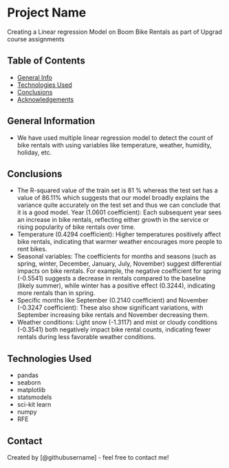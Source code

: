 # Project Name
Creating a Linear regression Model on Boom Bike Rentals as part of Upgrad course assignments


## Table of Contents
* [General Info](#general-information)
* [Technologies Used](#technologies-used)
* [Conclusions](#conclusions)
* [Acknowledgements](#acknowledgements)

<!-- You can include any other section that is pertinent to your problem -->

## General Information
- We have used multiple linear regression model to detect the count of bike rentals with using variables like temperature, weather, humidity, holiday, etc.

<!-- You don't have to answer all the questions - just the ones relevant to your project. -->

## Conclusions
- The R-squared value of the train set is 81 % whereas the test set has a value of 86.11% which suggests that our model broadly explains the variance quite accurately on the test set and thus we can conclude that it is a good model. 
Year (1.0601 coefficient): Each subsequent year sees an increase in bike rentals, reflecting either growth in the service or rising popularity of bike rentals over time.
- Temperature (0.4294 coefficient): Higher temperatures positively affect bike rentals, indicating that warmer weather encourages more people to rent bikes.
- Seasonal variables: The coefficients for months and seasons (such as spring, winter, December, January, July, November) suggest differential impacts on bike rentals. For example, the negative coefficient for spring (-0.5541) suggests a decrease in rentals compared to the baseline (likely summer), while winter has a positive effect (0.3244), indicating more rentals than in spring.
- Specific months like September (0.2140 coefficient) and November (-0.3247 coefficient): These also show significant variations, with September increasing bike rentals and November decreasing them.
- Weather conditions: Light snow (-1.3117) and mist or cloudy conditions (-0.3541) both negatively impact bike rental counts, indicating fewer rentals during less favorable weather conditions.

<!-- You don't have to answer all the questions - just the ones relevant to your project. -->


## Technologies Used
- pandas
- seaborn
- matplotlib
- statsmodels
- sci-kit learn
- numpy
- RFE

<!-- As the libraries versions keep on changing, it is recommended to mention the version of library used in this project -->

## Contact
Created by [@githubusername] - feel free to contact me!


<!-- Optional -->
<!-- ## License -->
<!-- This project is open source and available under the [... License](). -->

<!-- You don't have to include all sections - just the one's relevant to your project -->